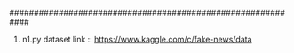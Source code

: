 ############################################################
1) n1.py
	dataset link :: https://www.kaggle.com/c/fake-news/data 
